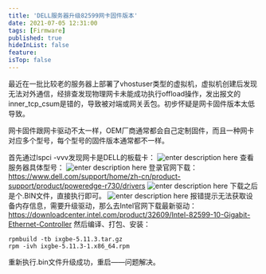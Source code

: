 ```yaml
---
title: 'DELL服务器升级82599网卡固件版本'
date: 2021-07-05 12:31:00
tags: [Firmware]
published: true
hideInList: false
feature: 
isTop: false
---
```


最近在一批比较老的服务器上部署了vhostuser类型的虚拟机，虚拟机创建后发现无法对外通信，经排查发现物理网卡未能成功执行offload操作，发出报文的inner_tcp_csum是错的，导致被对端或网关丢包。初步怀疑是网卡固件版本太低导致。

网卡固件跟网卡驱动不太一样，OEM厂商通常都会自己定制固件，而且一种网卡对应多个型号，每个型号的固件版本通常都不一样。

首先通过lspci -vvv发现网卡是DELL的板载卡：
![enter description here](https://rexrock.github.io/post-images/1625469262421.png)
查看服务器具体型号：
![enter description here](https://rexrock.github.io/post-images/1625469502665.png)
登录官网下载：
https://www.dell.com/support/home/zh-cn/product-support/product/poweredge-r730/drivers
![enter description here](https://rexrock.github.io/post-images/1625469525167.png)
下载之后是个.BIN文件，直接执行即可。
![enter description here](https://rexrock.github.io/post-images/1625469584689.png)
报错提示无法获取设备内存信息，需要升级驱动，那么去Intel官网下载最新驱动：
https://downloadcenter.intel.com/product/32609/Intel-82599-10-Gigabit-Ethernet-Controller
然后编译、打包、安装：
```
rpmbuild -tb ixgbe-5.11.3.tar.gz
rpm -ivh ixgbe-5.11.3-1.x86_64.rpm
```
重新执行.bin文件升级成功，重启——问题解决。
